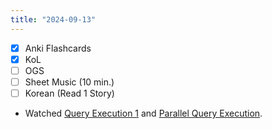 ```yaml
---
title: "2024-09-13"
---
```


- [x] Anki Flashcards
- [x] KoL
- [ ] OGS
- [ ] Sheet Music (10 min.)
- [ ] Korean (Read 1 Story)

* Watched [Query Execution 1](https://www.youtube.com/watch?v=I0QdCSu06_o&list=PLSE8ODhjZXjaKScG3l0nuOiDTTqpfnWFf&index=13) and [Parallel Query Execution](https://www.youtube.com/watch?v=FG_wr-0QYg4&list=PLSE8ODhjZXjaKScG3l0nuOiDTTqpfnWFf&index=14).